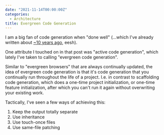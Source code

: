 ```yaml
---
date: "2021-11-14T00:00:00Z"
categories:
  - Architecture
title: Evergreen Code Generation
---
```


I am a big fan of code generation when "done well" (...which I've already written about [~10 years ago](/2010/07/15/code-generation-is-not-evil.html), eesh).

One attribute I touched on in that post was "active code generation", which lately I've taken to calling "evergreen code generation".

Similar to "evergreen browsers" that are always continually updated, the idea of evergreen code generation is that it's code generation that you continually run throughout the life of a project. I.e. in contrast to scaffolding code generation, which does a one-time project initialization, or one-time feature initialization, after which you can't run it again without overwriting your existing work.

Tactically, I've seen a few ways of achieving this:

1. Keep the output totally separate
2. Use inheritance
3. Use touch-once files
4. Use same-file patching


